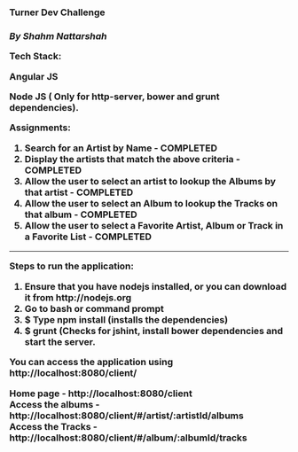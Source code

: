 <h3>Turner Dev Challenge<h3>

<strong><i>By Shahm Nattarshah</i></strong>

<b>Tech Stack:</b>

<p> Angular JS </p>
<p> Node JS ( Only for http-server, bower and grunt dependencies). </p>

<b>Assignments:</b>
<ol>
<li> Search for an Artist by Name - COMPLETED  </li>
<li> Display the artists that match the above criteria - COMPLETED  </li>
<li> Allow the user to select an artist to lookup the Albums by that artist - COMPLETED  </li>
<li> Allow the user to select an Album to lookup the Tracks on that album - COMPLETED   </li>
<li> Allow the user to select a Favorite Artist, Album or Track in a Favorite List - COMPLETED   </li>
</ol>
<hr>

<b>Steps to run the application:</b>
<ol>
<li> Ensure that you have nodejs installed, or you can download it from http://nodejs.org </li>
<li> Go to bash or command prompt  </li>
<li> $ Type npm install (installs the dependencies)  </li>
<li> $ grunt (Checks for jshint, install bower dependencies and start the server.  </li>
</ol>
You can access the application using http://localhost:8080/client/

<strong>Home page - </strong> http://localhost:8080/client <br>
<strong>Access the albums - </strong> http://localhost:8080/client/#/artist/:artistId/albums <br>
<strong>Access the Tracks - </strong> http://localhost:8080/client/#/album/:albumId/tracks <br>

